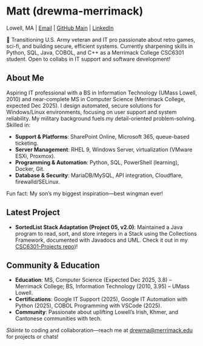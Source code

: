 # Matt (drewma-merrimack)

Lowell, MA | [Email](mailto:drewma@merrimack.edu) | [GitHub Main](https://github.com/raspberryl13) | [LinkedIn](https://linkedin.com/in/matthew-a-drew)

👋 Transitioning U.S. Army veteran and IT pro passionate about retro games, sci-fi, and building secure, efficient systems. Currently sharpening skills in Python, SQL, Java, COBOL, and C++ as a Merrimack College CSC6301 student. Open to collabs in IT support and software development!

## About Me
Aspiring IT professional with a BS in Information Technology (UMass Lowell, 2010) and near-complete MS in Computer Science (Merrimack College, expected Dec 2025). I design automated, secure solutions for Windows/Linux environments, focusing on user support and system reliability. My military background fuels my detail-oriented problem-solving. Skilled in:
- **Support & Platforms**: SharePoint Online, Microsoft 365, queue-based ticketing.
- **Server Management**: RHEL 9, Windows Server, virtualization (VMware ESXi, Proxmox).
- **Programming & Automation**: Python, SQL, PowerShell (learning), Docker, Git.
- **Database & Security**: MariaDB/MySQL, API integration, Cloudflare, firewalld/SELinux.

Fun fact: My son’s my biggest inspiration—best wingman ever!

## Latest Project
- **SortedList Stack Adaptation (Project 05, v2.0)**: Maintained a Java program to read, sort, and store integers in a Stack using the Collections Framework, documented with Javadocs and UML. Check it out in my [CSC6301-Projects repo](https://github.com/drewma-merrimack/CSC6301-Project/tree/main))!

## Community & Education
- **Education**: MS, Computer Science (Expected Dec 2025, 3.8) – Merrimack College; BS, Information Technology (2010, 3.95) – UMass Lowell.
- **Certifications**: Google IT Support (2025), Google IT Automation with Python (2025), COBOL Programming with VSCode (2025).
- **Community**: Passionate about uplifting Lowell’s Irish, Khmer, and Cantonese communities with tech.

*Sláinte* to coding and collaboration—reach me at [drewma@merrimack.edu](mailto:drewma@merrimack.edu) for projects or chats!

